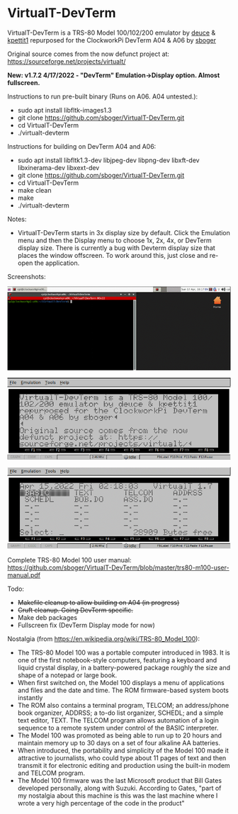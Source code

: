 # VirtualT-DevTerm
VirtualT-DevTerm is a TRS-80 Model 100/102/200 emulator by [deuce](https://sourceforge.net/u/deuce/profile/) & [kpettit1](https://sourceforge.net/u/kpettit1/profile/) repurposed for the ClockworkPi DevTerm A04 & A06 by [sboger](https://github.com/sboger)

Original source comes from the now defunct project at: https://sourceforge.net/projects/virtualt/

**New: v1.7.2 4/17/2022 - "DevTerm" Emulation->Display option. Almost fullscreen.**

Instructions to run pre-built binary (Runs on A06. A04 untested.):

* sudo apt install libfltk-images1.3
* git clone https://github.com/sboger/VirtualT-DevTerm.git
* cd VirtualT-DevTerm
* ./virtualt-devterm

Instructions for building on DevTerm A04 and A06:

* sudo apt install libfltk1.3-dev libjpeg-dev libpng-dev libxft-dev libxinerama-dev libxext-dev
* git clone https://github.com/sboger/VirtualT-DevTerm.git
* cd VirtualT-DevTerm 
* make clean
* make
* ./virtualt-devterm

Notes:
* VirtualT-DevTerm starts in 3x display size by default. Click the Emulation menu and then the Display menu to choose 1x, 2x, 4x, or DevTerm display size. There is currently a bug with Devterm display size that places the window offscreen. To work around this, just close and re-open the application. 


Screenshots:

![Screenshot](/doc/virtualt-devterm-display-reopen.gif)

![Screenshot](/doc/Screenshot%20from%202022-04-15%2002-06-26.png)

![Screenshot](/doc/devterm-basic.gif)

Complete TRS-80 Model 100 user manual: https://github.com/sboger/VirtualT-DevTerm/blob/master/trs80-m100-user-manual.pdf


Todo:
* ~~Makefile cleanup to allow building on A04 (in progress)~~
* ~~Cruft cleanup. Going DevTerm specific.~~
* Make deb packages
* Fullscreen fix (DevTerm Display mode for now)


Nostalgia (from https://en.wikipedia.org/wiki/TRS-80_Model_100):
* The TRS-80 Model 100 was a portable computer introduced in 1983. It is one of the first notebook-style computers, featuring a keyboard and liquid crystal display, in a battery-powered package roughly the size and shape of a notepad or large book.
* When first switched on, the Model 100 displays a menu of applications and files and the date and time. The ROM firmware-based system boots instantly
* The ROM also contains a terminal program, TELCOM; an address/phone book organizer, ADDRSS; a to-do list organizer, SCHEDL; and a simple text editor, TEXT. The TELCOM program allows automation of a login sequence to a remote system under control of the BASIC interpreter.
* The Model 100 was promoted as being able to run up to 20 hours and maintain memory up to 30 days on a set of four alkaline AA batteries.
* When introduced, the portability and simplicity of the Model 100 made it attractive to journalists, who could type about 11 pages of text and then transmit it for electronic editing and production using the built-in modem and TELCOM program.
* The Model 100 firmware was the last Microsoft product that Bill Gates developed personally, along with Suzuki. According to Gates, "part of my nostalgia about this machine is this was the last machine where I wrote a very high percentage of the code in the product"
